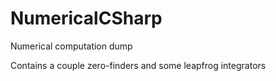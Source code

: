 NumericalCSharp
===============

Numerical computation dump

Contains a couple zero-finders and some leapfrog integrators
